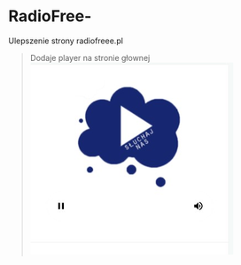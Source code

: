 # RadioFree-
Ulepszenie strony radiofreee.pl
> Dodaje player na stronie głownej
![ss](https://raw.githubusercontent.com/pro14ab/RadioFree-/main/radioFree%2B.jpg)
